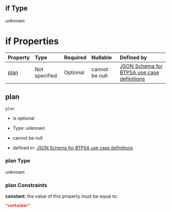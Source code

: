 ## if Type

unknown

# if Properties

| Property      | Type          | Required | Nullable       | Defined by                                                                                                                                                                                                                                    |
| :------------ | :------------ | :------- | :------------- | :-------------------------------------------------------------------------------------------------------------------------------------------------------------------------------------------------------------------------------------------- |
| [plan](#plan) | Not specified | Optional | cannot be null | [JSON Schema for BTPSA use case definitions](btpsa-usecase-properties-services-items-allof-1-then-allof-105-then-allof-0-if-properties-plan.md "undefined#/properties/services/items/allOf/1/then/allOf/105/then/allOf/0/if/properties/plan") |

## plan



`plan`

*   is optional

*   Type: unknown

*   cannot be null

*   defined in: [JSON Schema for BTPSA use case definitions](btpsa-usecase-properties-services-items-allof-1-then-allof-105-then-allof-0-if-properties-plan.md "undefined#/properties/services/items/allOf/1/then/allOf/105/then/allOf/0/if/properties/plan")

### plan Type

unknown

### plan Constraints

**constant**: the value of this property must be equal to:

```json
"container"
```
